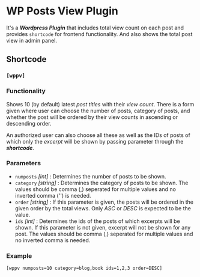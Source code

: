 # WP Posts View Plugin

It's a **_Wordpress Plugin_** that includes total view count on each post and provides `shortcode` for frontend functionality. And also shows the total post view in admin panel.

## Shortcode

### `[wppv]`

### Functionality

Shows 10 (by default) latest _post titles_ with their _view count_. There is a form given where user can choose the number of posts, category of posts, and whether the post will be ordered by their view counts in ascending or descending order.

An authorized user can also choose all these as well as the IDs of posts of which only the _excerpt_ will be shown by passing parameter through the **_shortcode_**.

### Parameters

- `numposts` _[int]_ : Determines the number of posts to be shown.
- `category` _[string]_ : Determines the category of posts to be shown. The values should be comma (,) seperated for multiple values and no inverted comma ('') is needed.
- `order` _[string]_ : If this parameter is given, the posts will be ordered in the given order by the total views. Only _ASC_ or _DESC_ is expected to be the value.
- `ids` _[int]_ : Determines the ids of the posts of which excerpts will be shown. If this parameter is not given, excerpt will not be shown for any post. The values should be comma (,) seperated for multiple values and no inverted comma is needed.

### Example

    [wppv numposts=10 category=blog,book ids=1,2,3 order=DESC]

